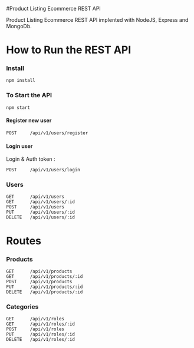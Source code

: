 #Product Listing Ecommerce REST API

Product Listing Ecommerce REST API implented with NodeJS, Express and MongoDb.

# How to Run the REST API

### Install

```
npm install
```

### To Start the API

```
npm start

```

#### Register new user

```
POST     /api/v1/users/register
```

#### Login user

Login & Auth token :

```
POST     /api/v1/users/login
```

### Users

```
GET      /api/v1/users
GET      /api/v1/users/:id
POST     /api/v1/users
PUT      /api/v1/users/:id
DELETE   /api/v1/users/:id
```

# Routes

### Products

```
GET      /api/v1/products
GET      /api/v1/products/:id
POST     /api/v1/products
PUT      /api/v1/products/:id
DELETE   /api/v1/products/:id
```

### Categories

```
GET      /api/v1/roles
GET      /api/v1/roles/:id
POST     /api/v1/roles
PUT      /api/v1/roles/:id
DELETE   /api/v1/roles/:id
```
